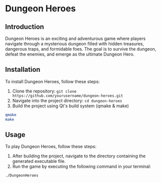 # Dungeon Heroes

## Introduction

Dungeon Heroes is an exciting and adventurous game where players navigate through a mysterious dungeon filled with hidden treasures, dangerous traps, and formidable foes. The goal is to survive the dungeon, defeat the enemies, and emerge as the ultimate Dungeon Hero.

## Installation

To install Dungeon Heroes, follow these steps:

1. Clone the repository: `git clone https://github.com/yourusername/dungeon-heroes.git`
2. Navigate into the project directory: `cd dungeon-heroes`
3. Build the project using Qt's build system (qmake & make)

```sh
qmake
make
```
## Usage

To play Dungeon Heroes, follow these steps:

1. After building the project, navigate to the directory containing the generated executable file.
2. Run the game by executing the following command in your terminal:

```sh
./DungeonHeroes
```

